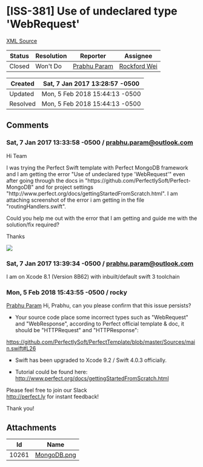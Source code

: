 # [ISS-381] Use of undeclared type 'WebRequest'

[XML Source](./xml/ISS-381.xml)
<p></p>





Status|Resolution|Reporter|Assignee
------|----------|--------|--------
Closed|Won't Do|[Prabhu Param](prabhu.param@outlook.com)|[Rockford Wei]($rocky)





Created|Sat, 7 Jan 2017 13:28:57 -0500
-------|--------------
Updated|Mon, 5 Feb 2018 15:44:13 -0500
Resolved|Mon, 5 Feb 2018 15:44:13 -0500


## Comments




### Sat, 7 Jan 2017 13:33:58 -0500 / prabhu.param@outlook.com 

<p><p>Hi Team</p>

<p>I was trying the Perfect Swift template with Perfect MongoDB framework and I am getting the error "Use of undeclared type 'WebRequest'" even after going through the docs in "https://github.com/PerfectlySoft/Perfect-MongoDB" and for project settings "http://www.perfect.org/docs/gettingStartedFromScratch.html". I am attaching screenshot of the error i am getting in the file "routingHandlers.swift".</p>

<p>Could you help me out with the error that I am getting and guide me with the solution/fix required?</p>

<p>Thanks</p>

<p><span class="image-wrap" style=""><a id="10261_thumb" href="http://jira.perfect.org:8080/secure/attachment/10261/10261_MongoDB.png" title="MongoDB.png" file-preview-type="image" file-preview-id="10261" file-preview-title="MongoDB.png"><img src="http://jira.perfect.org:8080/secure/thumbnail/10261/_thumb_10261.png" style="border: 0px solid black" /></a></span></p></p>


### Sat, 7 Jan 2017 13:39:34 -0500 / prabhu.param@outlook.com 

<p><p>I am on Xcode 8.1 (Version 8B62) with inbuilt/default swift 3 toolchain</p></p>


### Mon, 5 Feb 2018 15:43:55 -0500 / rocky 

<p><p><a href="http://jira.perfect.org:8080/secure/ViewProfile.jspa?name=prabhu.param%40outlook.com" class="user-hover" rel="prabhu.param@outlook.com">Prabhu Param</a> Hi, Prabhu, can you please confirm that this issue persists?</p>



<ul class="alternate" type="square">
	<li>Your source code place some incorrect types such as "WebRequest" and "WebResponse", according to Perfect official template &amp; doc, it should be "HTTPRequest" and "HTTPResponse":</li>
</ul>



<p><a href="https://github.com/PerfectlySoft/PerfectTemplate/blob/master/Sources/main.swift#L26" class="external-link" rel="nofollow">https://github.com/PerfectlySoft/PerfectTemplate/blob/master/Sources/main.swift#L26</a></p>



<ul class="alternate" type="square">
	<li>Swift has been upgraded to Xcode 9.2 / Swift 4.0.3 officially.</li>
</ul>


<ul class="alternate" type="square">
	<li>Tutorial could be found here: <br/>
<a href="http://www.perfect.org/docs/gettingStartedFromScratch.html" class="external-link" rel="nofollow">http://www.perfect.org/docs/gettingStartedFromScratch.html</a></li>
</ul>




<p>Please feel free to join our Slack <br/>
<a href="http://perfect.ly/" class="external-link" rel="nofollow">http://perfect.ly</a> for instant feedback!</p>



<p>Thank you!</p></p>

## Attachments





Id|Name
------|------------
10261|[MongoDB.png](../attachment/10261/MongoDB.png)

